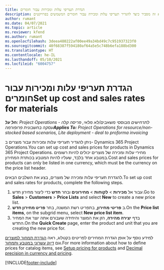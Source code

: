 ```yaml
---
title: הגדרת תעריפי עלות ומכירות עבור חומרים
description: נושא זה מסביר כיצד להגדיר תעריפי עלות ומכירה עבור חומרים המשמשים בפרויקטים.
author: rumant
ms.date: 04/07/2021
ms.topic: article
ms.reviewer: kfend
ms.author: rumant
ms.openlocfilehash: 3deea480222af00ee49a34bd49c7c951937323f0
ms.sourcegitcommit: 40f68387f594180af64a5e5c748b6efa188bd300
ms.translationtype: HT
ms.contentlocale: he-IL
ms.lasthandoff: 05/10/2021
ms.locfileid: "6004757"
---
```

# <a name="set-up-cost-and-sales-rates-for-materials"></a><span data-ttu-id="472d2-103">הגדרת תעריפי עלות ומכירות עבור חומרים</span><span class="sxs-lookup"><span data-stu-id="472d2-103">Set up cost and sales rates for materials</span></span>

<span data-ttu-id="472d2-104">_**חל על:** Project Operations לתרחישים מבוססי משאבים/לא מלאי, פריסה קלה - עסקה בחשבונית פרופורמה_</span><span class="sxs-lookup"><span data-stu-id="472d2-104">_**Applies To:** Project Operations for resource/non-stocked based scenarios, Lite deployment - deal to proforma invoicing_</span></span>

<span data-ttu-id="472d2-105">ניתן להגדיר תעריפי עלות ומכירות עבור מוצרים ב- Dynamics 365 Project Operations.</span><span class="sxs-lookup"><span data-stu-id="472d2-105">You can set up cost and sales prices for products in Dynamics 365 Project Operations.</span></span> <span data-ttu-id="472d2-106">מחירי עלות ומכירה של מוצרים יכולים להיות רשומים במטבע אחד בלבד, שעליו להיות המטבע בכותרת המחירון.</span><span class="sxs-lookup"><span data-stu-id="472d2-106">Cost and sales prices for products can only be listed in one currency, which must be the currency on the price list header.</span></span>

<span data-ttu-id="472d2-107">להגדרת תעריפי עלות ומכירה של מוצרים, בצע את השלבים הבאים.</span><span class="sxs-lookup"><span data-stu-id="472d2-107">To set up cost and sales rates for products, complete the following steps.</span></span> 

1. <span data-ttu-id="472d2-108">עבור אל **מכירות** > **לקוחות** > **מחירונים** ובחר **חדש** כדי ליצור מחירון חדש.</span><span class="sxs-lookup"><span data-stu-id="472d2-108">Go to **Sales** > **Customers** > **Price Lists** and select **New** to create a new price list.</span></span> 
2. <span data-ttu-id="472d2-109">ב **פריטי מחירון**, בתפריט רשת המשנה, בחר **פריט מחירון חדש**.</span><span class="sxs-lookup"><span data-stu-id="472d2-109">On the **Price list items**, on the subgrid menu, select **New price list item**.</span></span> 
3. <span data-ttu-id="472d2-110">בדף **יצירה מהירה**, הזן את המוצר והיחידה שעבורם אתה יוצר את המחיר החדש.</span><span class="sxs-lookup"><span data-stu-id="472d2-110">On the **Quick Create** page, enter the product and unit that you are creating the new price for.</span></span>

<span data-ttu-id="472d2-111">למידע נוסף על אופן הגדרת המחירים לפריטים בקטלוג, ראה [הגדרת תמחור למוצרים](/dynamics365/sales-enterprise/create-price-lists-price-list-items-define-pricing-products.md) וגם [דיוק עשרוני במטבע ותמחור](/dynamics365/sales-enterprise/decimal-precision-currency-pricing.md).</span><span class="sxs-lookup"><span data-stu-id="472d2-111">For more information about how to define prices for catalog items, see [Setup pricing for products](/dynamics365/sales-enterprise/create-price-lists-price-list-items-define-pricing-products.md) and [Decimal precision in currency and pricing](/dynamics365/sales-enterprise/decimal-precision-currency-pricing.md).</span></span>

[!INCLUDE[footer-include](../includes/footer-banner.md)]
